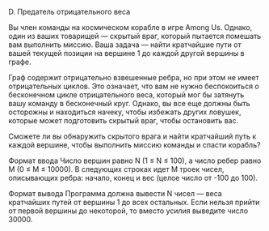 D. Предатель отрицательного веса

Вы член команды на космическом корабле в игре Among Us. Однако, один из ваших товарищей — скрытый враг, который пытается помешать вам выполнить миссию. Ваша задача — найти кратчайшие пути от вашей текущей позиции на вершине 1 до каждой другой вершины в графе.

Граф содержит отрицательно взвешенные ребра, но при этом не имеет отрицательных циклов. Это означает, что вам не нужно беспокоиться о бесконечном цикле отрицательного веса, который мог бы затянуть вашу команду в бесконечный круг. Однако, вы все еще должны быть осторожны и находиться начеку, чтобы избежать других ловушек, которые может подготовить скрытый враг, чтобы остановить вас.

Сможете ли вы обнаружить скрытого врага и найти кратчайший путь к каждой вершине, чтобы выполнить миссию команды и спасти корабль?

Формат ввода
Число вершин равно N (1 ≤ N ≤ 100), а число ребер равно M (0 ≤ M ≤ 10000). В следующих строках идет M троек чисел, описывающих ребра: начало, конец и вес (целое число от -100 до 100).

Формат вывода
Программа должна вывести N чисел — веса кратчайших путей от вершины 1 до всех остальных. Если нельзя прийти от первой вершины до некоторой, то вместо усилия выведите число 30000.  